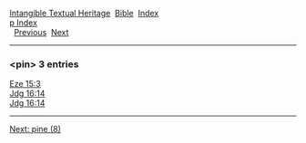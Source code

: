 [Intangible Textual Heritage](../../index)  [Bible](../index) 
[Index](index)   
[p Index](_p_)  
  [Previous](c08550)  [Next](c08552) 

------------------------------------------------------------------------

### &lt;pin&gt; 3 entries

[Eze 15:3](../kjv/eze015.htm#003)  
[Jdg 16:14](../kjv/jdg016.htm#014)  
[Jdg 16:14](../kjv/jdg016.htm#014)  

------------------------------------------------------------------------

[Next: pine (8)](c08552)
